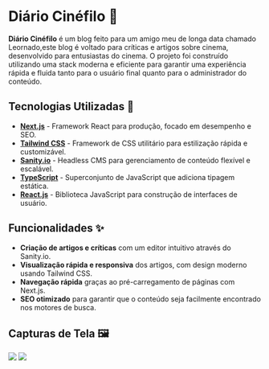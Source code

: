 # Diário Cinéfilo 🎥

**Diário Cinéfilo** é um blog feito para um amigo meu de longa data chamado Leornado,este blog é voltado para críticas e artigos sobre cinema, desenvolvido para entusiastas do cinema. O projeto foi construído utilizando uma stack moderna e eficiente para garantir uma experiência rápida e fluida tanto para o usuário final quanto para o administrador do conteúdo.

## Tecnologias Utilizadas 🚀

- [**Next.js**](https://nextjs.org/docs) - Framework React para produção, focado em desempenho e SEO.
- [**Tailwind CSS**](https://tailwindcss.com/docs) - Framework de CSS utilitário para estilização rápida e customizável.
- [**Sanity.io**](https://www.sanity.io/docs) - Headless CMS para gerenciamento de conteúdo flexível e escalável.
- [**TypeScript**](https://www.typescriptlang.org/docs/) - Superconjunto de JavaScript que adiciona tipagem estática.
- [**React.js**](https://reactjs.org/docs/getting-started.html) - Biblioteca JavaScript para construção de interfaces de usuário.

## Funcionalidades ✨

- **Criação de artigos e críticas** com um editor intuitivo através do Sanity.io.
- **Visualização rápida e responsiva** dos artigos, com design moderno usando Tailwind CSS.
- **Navegação rápida** graças ao pré-carregamento de páginas com Next.js.
- **SEO otimizado** para garantir que o conteúdo seja facilmente encontrado nos motores de busca.

## Capturas de Tela 🖼️

![](https://i.ibb.co/fqRDn6N/image.png)
![](https://i.ibb.co/BPXkx67/imagem-2024-08-13-170619761.png)
